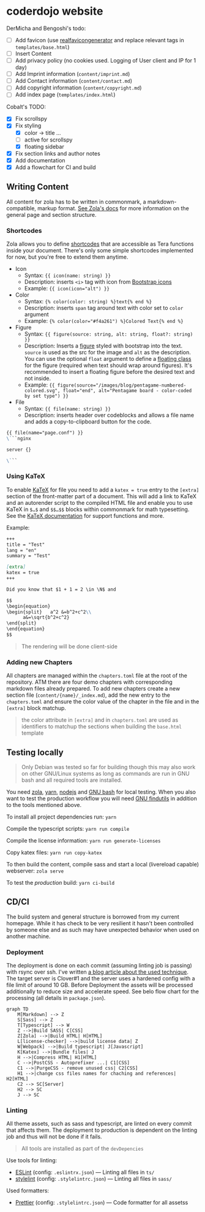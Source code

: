 # coderdojo website

DerMicha and Bengoshi's todo:

- [ ] Add favicon (use [realfavicongenerator](https://realfavicongenerator.net/) and replace relevant tags in `templates/base.html`)
- [ ] Insert Content
- [ ] Add privacy policy (no cookies used. Logging of User client and IP for 1 day)
- [ ] Add Imprint information (`content/imprint.md`)
- [ ] Add Contact information (`content/contact.md`)
- [ ] Add copyright information (`content/copyright.md`)
- [ ] Add index page (`templates/index.html`)

Cobalt's TODO:

-   [x] Fix scrollspy
-   [x] Fix styling
    -   [x] color -> title …
    -   [ ] active for scrollspy
    -   [x] floating sidebar
-   [x] Fix section links and author notes
-   [x] Add documentation
-   [x] Add a flowchart for CI and build

## Writing Content

All content for zola has to be written in commonmark, a markdown-compatible, markup format. [See Zola's docs](https://www.getzola.org/documentation/content/overview/) for more information on the general page and section structure.

### Shortcodes

Zola allows you to define [shortcodes](https://www.getzola.org/documentation/content/shortcodes/) that are accessible as Tera functions inside your document. There's only some simple shortcodes implemented for now, but you're free to extend them anytime.

-   Icon
    -   Syntax: `{{ icon(name: string) }}`
    -   Description: inserts `<i>` tag with icon from [Bootstrap icons](https://icons.getbootstrap.com/)
    -   Example: `{{ icon(icon="alt") }}`
-   Color
    -   Syntax: `{% color(color: string) %}text{% end %}`
    -   Description: inserts `span` tag around text with color set to `color` argument
    -   Example: `{% color(color="#f4a261") %}Colored Text{% end %}`
-   Figure
    -   Syntax: `{{ figure(source: string, alt: string, float?: string) }}`
    -   Description: Inserts a [figure](https://getbootstrap.com/docs/5.0/content/figures/) styled with bootstrap into the text. `source` is used as the src for the image and `alt` as the description. You can use the optional `float` argument to define a [floating class](https://getbootstrap.com/docs/5.0/utilities/float/) for the figure (required when text should wrap around figures). It's recommended to insert a floating figure before the desired text and not inside.
    -   Example: `{{ figure(source="/images/blog/pentagame-numbered-colored.svg", float="end", alt="Pentagame board - color-coded by set type") }}`
-   File
    -   Syntax: `{{ file(name: string) }}`
    -   Description: inserts header over codeblocks and allows a file name and adds a copy-to-clipboard button for the code.

````markdown
{{ file(name="page.conf") }}
\```nginx

server {}

\```
````

### Using KaTeX

To enable [KaTeX](https://katex.org) for file you need to add a `katex = true` entry to the `[extra]` section of the front-matter part of a document. This will add a link to KaTeX and an autorender script to the compiled HTML file and enable you to use KaTeX in `$…$` and `$$…$$` blocks within commonmark for math typesetting. See the [KaTeX documentation](https://katex.org/docs/supported.html) for support functions and more.

Example:

```markdown
+++
title = "Test"
lang = "en"
summary = "Test"

[extra]
katex = true
+++

Did you know that $1 + 1 = 2 \in \N$ and

$$
\begin{equation}
\begin{split}   a^2 &=b^2+c^2\\
      a&=\sqrt{b^2+c^2}
\end{split}
\end{equation}
$$
```

> The rendering will be done client-side

### Adding new Chapters

All chapters are managed within the `chapters.toml` file at the root of the repository. ATM there are four demo chapters with corresponding markdown files already prepared. To add new chapters create a new section file (`content/{name}/_index.md`), add the new entry to the `chapters.toml` and ensure the color value of the chapter in the file and in the `[extra]` block matchup.

> the color attribute in `[extra]` and in `chapters.toml` are used as identifiers to matchup the sections when building the `base.html` template

## Testing locally

> Only Debian was tested so far for building though this may also work on other GNU/Linux systems as long as commands are run in GNU bash and all required tools are installed.

You need [zola](https://www.getzola.org/documentation/getting-started/installation/), [yarn](https://yarnpkg.com/), [nodejs](https://nodejs.org/en/) and [GNU bash](https://www.gnu.org/software/bash/) for local testing. When you also want to test the production workflow you will need [GNU findutils](https://www.gnu.org/software/findutils/) in addition to the tools mentioned above.

To install all project dependencies run: `yarn`

Compile the typescript scripts: `yarn run compile`

Compile the license information: `yarn run generate-licenses`

Copy katex files: `yarn run copy-katex`

To then build the content, compile sass and start a local (livereload capable) webserver: `zola serve`

To test the _production_ build: `yarn ci-build`

## CD/CI

The build system and general structure is borrowed from my current homepage. While it has check to be very resilient it hasn't been controlled by someone else and as such may have unexpected behavior when used on another machine.

### Deployment

The deployment is done on each commit (assuming linting job is passing) with rsync over ssh. I've written [a blog article about the used technique](https://cobalt.rocks/blog/rrsync-debian-buster/). The target server is Clover#1 and the server uses a hardened config with a file limit of around 10 GB. Before Deployment the assets will be processed additionally to reduce size and accelerate speed. See belo flow chart for the processing (all details in `package.json`).

```mermaid
graph TD
    M[Markdown] --> Z
    S[Sass] --> Z
    T[Typescript] --> W
    Z -->|Build SASS| C[CSS]
    Z[Zola] -->|Build HTML| H[HTML]
    L[license-checker] -->|build license data| Z
    W[Webpack] -->|Build typescript| J[Javascript]
    K[Katex] -->|Bundle files| J
    H -->|Compress HTML| H1[HTML]
    C -->|PostCSS - Autoprefixer ...| C1[CSS]
    C1 -->|PurgeCSS - remove unused css| C2[CSS]
    H1 -->|change css files names for chaching and references| H2[HTML]
    C2 --> SC[Server]
    H2 --> SC
    J --> SC
```

### Linting

All theme assets, such as sass and typescript, are linted on every commit that affects them. The deployment to production is dependent on the linting job and thus will not be done if it fails.

> All tools are installed as part of the `devDepencies`

Use tools for linting:

-   [ESLint](https://eslint.org/) (config: `.eslintrx.json`) — Linting all files in `ts/`
-   [stylelint](https://stylelint.io/) (config: `.stylelintrc.json`) — Linting all files in `sass/`

Used formatters:

-   [Prettier](https://github.com/prettier/prettier) (config: `.stylelintrc.json`) — Code formatter for all assetss
